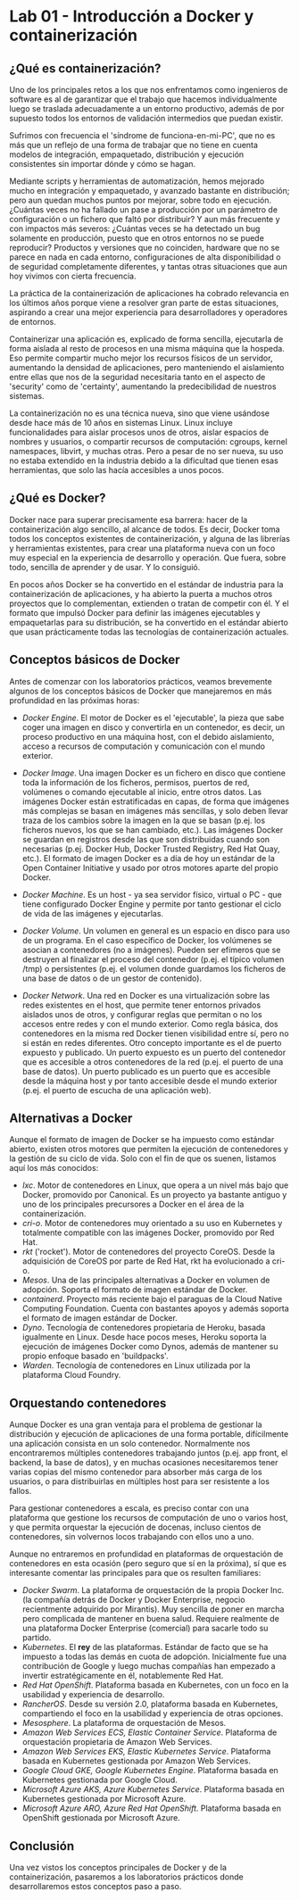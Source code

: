 # Lab 01 - Introducción a Docker y containerización

## ¿Qué es containerización?

Uno de los principales retos a los que nos enfrentamos como ingenieros de software es al de garantizar que el trabajo que hacemos individualmente luego se traslada adecuadamente a un entorno productivo, además de por supuesto todos los entornos de validación intermedios que puedan existir.

Sufrimos con frecuencia el 'síndrome de funciona-en-mi-PC', que no es más que un reflejo de una forma de trabajar que no tiene en cuenta modelos de integración, empaquetado, distribución y ejecución consistentes sin importar dónde y cómo se hagan.

Mediante scripts y herramientas de automatización, hemos mejorado mucho en integración y empaquetado, y avanzado bastante en distribución; pero aun quedan muchos puntos por mejorar, sobre todo en ejecución. ¿Cuántas veces no ha fallado un pase a producción por un parámetro de configuración o un fichero que faltó por distribuir? Y aun más frecuente y con impactos más severos: ¿Cuántas veces se ha detectado un bug solamente en producción, puesto que en otros entornos no se puede reproducir? Productos y versiones que no coinciden, hardware que no se parece en nada en cada entorno, configuraciones de alta disponibilidad o de seguridad completamente diferentes, y tantas otras situaciones que aun hoy vivimos con cierta frecuencia.

La práctica de la containerización de aplicaciones ha cobrado relevancia en los últimos años porque viene a resolver gran parte de estas situaciones, aspirando a crear una mejor experiencia para desarrolladores y operadores de entornos.

Containerizar una aplicación es, explicado de forma sencilla, ejecutarla de forma aislada al resto de procesos en una misma máquina que la hospeda. Eso permite compartir mucho mejor los recursos físicos de un servidor, aumentando la densidad de aplicaciones, pero manteniendo el aislamiento entre ellas que nos de la seguridad necesitaria tanto en el aspecto de 'security' como de 'certainty', aumentando la predecibilidad de nuestros sistemas.

La containerización no es una técnica nueva, sino que viene usándose desde hace más de 10 años en sistemas Linux. Linux incluye funcionalidades para aislar procesos unos de otros, aislar espacios de nombres y usuarios, o compartir recursos de computación: cgroups, kernel namespaces, libvirt, y muchas otras. Pero a pesar de no ser nueva, su uso no estaba extendido en la industria debido a la dificultad que tienen esas herramientas, que solo las hacía accesibles a unos pocos.

## ¿Qué es Docker?

Docker nace para superar precisamente esa barrera: hacer de la containerización algo sencillo, al alcance de todos. Es decir, Docker toma todos los conceptos existentes de containerización, y alguna de las librerías y herramientas existentes, para crear una plataforma nueva con un foco muy especial en la experiencia de desarrollo y operación. Que fuera, sobre todo, sencilla de aprender y de usar. Y lo consiguió.

En pocos años Docker se ha convertido en el estándar de industria para la containerización de aplicaciones, y ha abierto la puerta a muchos otros proyectos que lo complementan, extienden o tratan de competir con él. Y el formato que impulsó Docker para definir las imágenes ejecutables y empaquetarlas para su distribución, se ha convertido en el estándar abierto que usan prácticamente todas las tecnologías de containerización actuales.

## Conceptos básicos de Docker

Antes de comenzar con los laboratorios prácticos, veamos brevemente algunos de los conceptos básicos de Docker que manejaremos en más profundidad en las próximas horas:

- *Docker Engine*. El motor de Docker es el 'ejecutable', la pieza que sabe coger una imagen en disco y convertirla en un contenedor, es decir, un proceso productivo en una máquina host, con el debido aislamiento, acceso a recursos de computación y comunicación con el mundo exterior.

- *Docker Image*. Una imagen Docker es un fichero en disco que contiene toda la información de los ficheros, permisos, puertos de red, volúmenes o comando ejecutable al inicio, entre otros datos. Las imágenes Docker están estratificadas en capas, de forma que imágenes más complejas se basan en imágenes más sencillas, y solo deben llevar traza de los cambios sobre la imagen en la que se basan (p.ej. los ficheros nuevos, los que se han cambiado, etc.). Las imágenes Docker se guardan en registros desde las que son distribuidas cuando son necesarias (p.ej. Docker Hub, Docker Trusted Registry, Red Hat Quay, etc.). El formato de imagen Docker es a día de hoy un estándar de la Open Container Initiative y usado por otros motores aparte del propio Docker.

- *Docker Machine*. Es un host - ya sea servidor físico, virtual o PC - que tiene configurado Docker Engine y permite por tanto gestionar el ciclo de vida de las imágenes y ejecutarlas.

- *Docker Volume*. Un volumen en general es un espacio en disco para uso de un programa. En el caso específico de Docker, los volúmenes se asocian a contenedores (no a imágenes). Pueden ser efímeros que se destruyen al finalizar el proceso del contenedor (p.ej. el típico volumen /tmp) o persistentes (p.ej. el volumen donde guardamos los ficheros de una base de datos o de un gestor de contenido).

- *Docker Network*. Una red en Docker es una virtualización sobre las redes existentes en el host, que permite tener entornos privados aislados unos de otros, y configurar reglas que permitan o no los accesos entre redes y con el mundo exterior. Como regla básica, dos contenedores en la misma red Docker tienen visibilidad entre sí, pero no si están en redes diferentes. Otro concepto importante es el de puerto expuesto y publicado. Un puerto expuesto es un puerto del contenedor que es accesible a otros contenedores de la red (p.ej. el puerto de una base de datos). Un puerto publicado es un puerto que es accesible desde la máquina host y por tanto accesible desde el mundo exterior (p.ej. el puerto de escucha de una aplicación web).

## Alternativas a Docker

Aunque el formato de imagen de Docker se ha impuesto como estándar abierto, existen otros motores que permiten la ejecución de contenedores y la gestión de su ciclo de vida. Solo con el fin de que os suenen, listamos aquí los más conocidos:

- *lxc*. Motor de contenedores en Linux, que opera a un nivel más bajo que Docker, promovido por Canonical. Es un proyecto ya bastante antiguo y uno de los principales precursores a Docker en el área de la containerización.
- *cri-o*. Motor de contenedores muy orientado a su uso en Kubernetes y totalmente compatible con las imágenes Docker, promovido por Red Hat.
- *rkt* ('rocket'). Motor de contenedores del proyecto CoreOS. Desde la adquisición de CoreOS por parte de Red Hat, rkt ha evolucionado a cri-o.
- *Mesos*. Una de las principales alternativas a Docker en volumen de adopción. Soporta el formato de imagen estándar de Docker.
- *containerd*. Proyecto más reciente bajo el paraguas de la Cloud Native Computing Foundation. Cuenta con bastantes apoyos y además soporta el formato de imagen estándar de Docker.
- *Dyno*. Tecnología de contenedores propietaria de Heroku, basada igualmente en Linux. Desde hace pocos meses, Heroku soporta la ejecución de imágenes Docker como Dynos, además de mantener su propio enfoque basado en 'buildpacks'.
- *Warden*. Tecnología de contenedores en Linux utilizada por la plataforma Cloud Foundry.

## Orquestando contenedores

Aunque Docker es una gran ventaja para el problema de gestionar la distribución y ejecución de aplicaciones de una forma portable, difícilmente una aplicación consista en un solo contenedor. Normalmente nos encontraremos múltiples contenedores trabajando juntos (p.ej. app front, el backend, la base de datos), y en muchas ocasiones necesitaremos tener varias copias del mismo contenedor para absorber más carga de los usuarios, o para distribuirlas en múltiples host para ser resistente a los fallos.

Para gestionar contenedores a escala, es preciso contar con una plataforma que gestione los recursos de computación de uno o varios host, y que permita orquestar la ejecución de docenas, incluso cientos de contenedores, sin volvernos locos trabajando con ellos uno a uno.

Aunque no entraremos en profundidad en plataformas de orquestación de contenedores en esta ocasión (pero seguro que sí en la próxima), sí que es interesante comentar las principales para que os resulten familiares:

- *Docker Swarm*. La plataforma de orquestación de la propia Docker Inc. (la compañía detrás de Docker y Docker Enterprise, negocio recientmente adquirido por Mirantis). Muy sencilla de poner en marcha pero complicada de mantener en buena salud. Requiere realmente de una plataforma Docker Enterprise (comercial) para sacarle todo su partido.
- *Kubernetes*. El **rey** de las plataformas. Estándar de facto que se ha impuesto a todas las demás en cuota de adopción. Inicialmente fue una contribución de Google y luego muchas compañías han empezado a invertir estratégicamente en él, notablemente Red Hat.
- *Red Hat OpenShift*. Plataforma basada en Kubernetes, con un foco en la usabilidad y experiencia de desarrollo.
- *RancherOS*. Desde su versión 2.0, plataforma basada en Kubernetes, compartiendo el foco en la usabilidad y experiencia de otras opciones.
- *Mesosphere*. La plataforma de orquestación de Mesos.
- *Amazon Web Services ECS, Elastic Container Service*. Plataforma de orquestación propietaria de Amazon Web Services.
- *Amazon Web Services EKS, Elastic Kubernetes Service*. Plataforma basada en Kubernetes gestionada por Amazon Web Services.
- *Google Cloud GKE, Google Kubernetes Engine*. Plataforma basada en Kubernetes gestionada por Google Cloud.
- *Microsoft Azure AKS, Azure Kubernetes Service*. Plataforma basada en Kubernetes gestionada por Microsoft Azure.
- *Microsoft Azure ARO, Azure Red Hat OpenShift*. Plataforma basada en OpenShift gestionada por Microsoft Azure.

## Conclusión

Una vez vistos los conceptos principales de Docker y de la containerización, pasaremos a los laboratorios prácticos donde desarrollaremos estos conceptos paso a paso.
